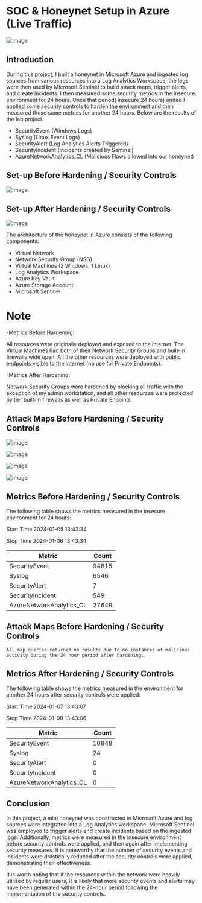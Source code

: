 # SOC & Honeynet Setup in Azure (Live Traffic)
![image](https://github.com/SedinamA/SOC-Honeynet-Setup/assets/146953803/651f008c-fbe9-44d8-87d3-44af7f94df19)

## Introduction

During this project, I built a honeynet in Microsoft Azure and ingested log sources from various resources into a Log Analytics Workspace; the logs were then used by Microsoft Sentinel to build attack maps, trigger alerts, and create incidents. I then measured some security metrics in the insecure environment for 24 hours. Once that period( insecure 24 hours) ended I applied some security controls to harden the environment and then measured those same metrics for another 24 hours. Below are the results of the lab project. 
- SecurityEvent (Windows Logs)
- Syslog (Linux Event Logs)
- SecurityAlert (Log Analytics Alerts Triggered)
- SecurityIncident (Incidents created by Sentinel)
- AzureNetworkAnalytics_CL (Malicious Flows allowed into our honeynet)

## Set-up Before Hardening / Security Controls
![image](https://github.com/SedinamA/SOC-Honeynet-Setup/assets/146953803/a237d1d5-d61b-4932-8c32-cdd8093e5fad)

## Set-up After Hardening / Security Controls
![image](https://github.com/SedinamA/SOC-Honeynet-Setup/assets/146953803/94cdb020-cf84-4a36-b358-3c3def79d1b7)

The architecture of the honeynet in Azure consists of the following components:

- Virtual Network
- Network Security Group (NSG)
- Virtual Machines (2 Windows, 1 Linux)
- Log Analytics Workspace
- Azure Key Vault
- Azure Storage Account
- Microsoft Sentinel

# Note
-Metrics Before Hardening:

All resources were originally deployed and  exposed to the internet. The Virtual Machines had both of their Network Security Groups and built-in firewalls wide open. All the other resources were deployed with public endpoints visible to the internet (no use for Private Endpoints).

-Metrics After Hardening:

Network Security Groups were hardened by blocking all traffic with the exception of my admin workstation, and all other resources were protected by tier built-in firewalls as well as Private Enpoints.

## Attack Maps Before Hardening / Security Controls
![image](https://github.com/SedinamA/Vulnerability-Management/assets/146953803/2f0a3b19-1668-4e88-ab2a-7f8fe931afd2)

![image](https://github.com/SedinamA/Vulnerability-Management/assets/146953803/c342327c-0644-45d8-bbc4-68d1c4a58564)

![image](https://github.com/SedinamA/Vulnerability-Management/assets/146953803/ed385c9a-a9c2-4927-ad14-7657bfa6bbca)

![image](https://github.com/SedinamA/Vulnerability-Management/assets/146953803/0ebabbc5-b807-4f9d-9be9-98498d9ec069)

## Metrics Before Hardening / Security Controls

The following table shows the metrics measured in the insecure environment for 24 hours:

Start Time 2024-01-05 13:43:34

Stop Time 2024-01-06 13:43:34


| Metric                   | Count
| ------------------------ | -----
| SecurityEvent            | 94815
| Syslog                   | 6546
| SecurityAlert            | 7
| SecurityIncident         | 549
| AzureNetworkAnalytics_CL | 27649

## Attack Maps Before Hardening / Security Controls

```All map queries returned no results due to no instances of malicious activity during the 24 hour period after hardening.```

## Metrics After Hardening / Security Controls

The following table shows the metrics measured in the environment for another 24 hours after security controls were applied:

Start Time 2024-01-07 13:43:07

Stop Time 2024-01-08 13:43:06

| Metric                   | Count
| ------------------------ | -----
| SecurityEvent            | 10848
| Syslog                   | 24
| SecurityAlert            | 0
| SecurityIncident         | 0
| AzureNetworkAnalytics_CL | 0

## Conclusion

In this project, a mini honeynet was constructed in Microsoft Azure and log sources were integrated into a Log Analytics workspace. Microsoft Sentinel was employed to trigger alerts and create incidents based on the ingested logs. Additionally, metrics were measured in the insecure environment before security controls were applied, and then again after implementing security measures. It is noteworthy that the number of security events and incidents were drastically reduced after the security controls were applied, demonstrating their effectiveness.

It is worth noting that if the resources within the network were heavily utilized by regular users, it is likely that more security events and alerts may have been generated within the 24-hour period following the implementation of the security controls.
